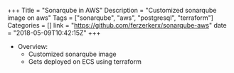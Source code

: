 +++
Title = "Sonarqube in AWS"
Description = "Customized sonarqube image on aws"
Tags = ["sonarqube", "aws", "postgresql", "terraform"]
Categories = []
link = "https://github.com/ferzerkerx/sonarqube-aws"
date = "2018-05-09T10:42:15Z"
+++

+ Overview:
  - Customized sonarqube image
  - Gets deployed on ECS using terraform